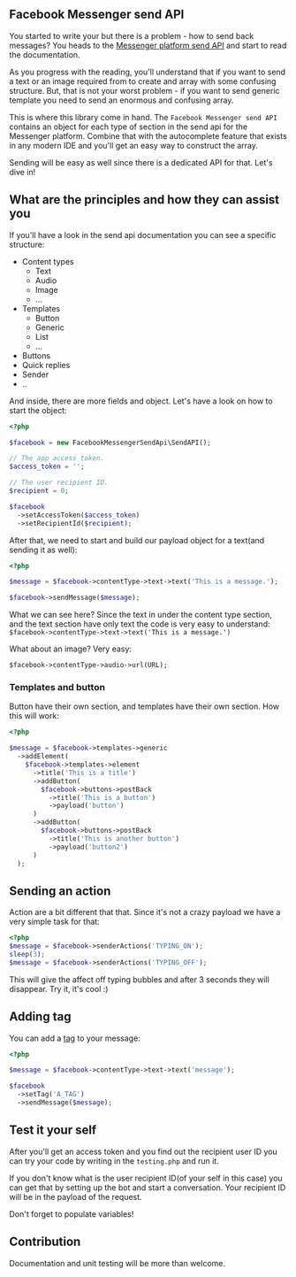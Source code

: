 ## Facebook Messenger send API
You started to write your but there is a problem - how to send back messages? 
You heads to the [Messenger platform send API](https://developers.facebook.com/docs/messenger-platform/send-api-reference)
and start to read the documentation.

As you progress with the reading, you'll understand that if you want to send a
text or an image required from to create and array with some confusing 
structure. But, that is not your worst problem - if you want to send generic 
template you need to send an enormous and confusing array.

This is where this library come in hand. The `Facebook Messenger send API` 
contains an object for each type of section in the send api for the Messenger
platform. Combine that with the autocomplete feature that exists in any modern
IDE and you'll get an easy way to construct the array.

Sending will be easy as well since there is a dedicated API for that. Let's dive
in!

## What are the principles and how they can assist you

If you'll have a look in the send api documentation you can see a specific 
structure:
* Content types
  * Text
  * Audio
  * Image
  * ...
* Templates
  * Button
  * Generic
  * List
  * ...
* Buttons
* Quick replies
* Sender
* ..

And inside, there are more fields and object. Let's have a look on how to start
the object:
```php
<?php

$facebook = new FacebookMessengerSendApi\SendAPI();

// The app access token.
$access_token = '';

// The user recipient ID.
$recipient = 0;

$facebook
  ->setAccessToken($access_token)
  ->setRecipientId($recipient);
```

After that, we need to start and build our payload object for a text(and sending
it as well):

```php
<?php

$message = $facebook->contentType->text->text('This is a message.');

$facebook->sendMessage($message);
```

What we can see here? Since the text in under the content type section, and the 
text section have only text the code is very easy to understand:
`$facebook->contentType->text->text('This is a message.')`

What about an image? Very easy:

`$facebook->contentType->audio->url(URL);`

### Templates and button
Button have their own section, and templates have their own section. How this 
will work:
```php
<?php

$message = $facebook->templates->generic
  ->addElement(
    $facebook->templates->element
      ->title('This is a title')
      ->addButton(
        $facebook->buttons->postBack
          ->title('This is a button')
          ->payload('button')
      )
      ->addButton(
        $facebook->buttons->postBack
          ->title('This is another button')
          ->payload('button2')
      )
  );

```

## Sending an action

Action are a bit different that that. Since it's not a crazy payload we have a 
very simple task for that:
```php
<?php
$message = $facebook->senderActions('TYPING_ON');
sleep(3);
$message = $facebook->senderActions('TYPING_OFF');
```
This will give the affect off typing bubbles and after 3 seconds they will 
disappear. Try it, it's cool :)

## Adding tag
You can add a [tag](https://developers.facebook.com/docs/messenger-platform/send-api-reference/tags) 
to your message:

```php
<?php

$message = $facebook->contentType->text->text('message');

$facebook
  ->setTag('A_TAG')
  ->sendMessage($message);

```

## Test it your self
After you'll get an access token and you find out the recipient user ID you can
try your code by writing in the `testing.php` and run it. 

If you don't know what is the user recipient ID(of your self in this case) you 
can get that by setting up the bot and start a conversation. Your recipient ID
will be in the payload of the request.

Don't forget to populate variables!

## Contribution
Documentation and unit testing will be more than welcome.
